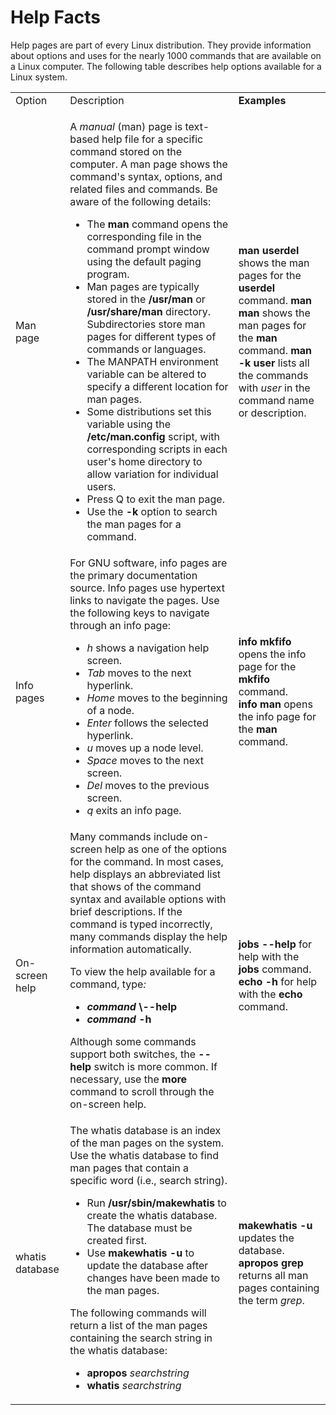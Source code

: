 # Help Facts

Help pages are part of every Linux distribution. They provide information
about options and uses for the nearly 1000 commands that are available on a
Linux computer. The following table describes help options available for a
Linux system.

<table>

<tr> <td>Option</td> <td>Description</td> <td><b>Examples</b></td>

</tr>

<tr> <td>Man page</td> <td>

A <i>manual</i> (man) page is text-based help file for a specific command
stored on the computer. A man page shows the command's syntax, options, and
related files and commands. Be aware of the following details:

<ul>

<li>The <b>man</b> command opens the corresponding file in the command prompt
window using the default paging program.

</li>

<li>Man pages are typically stored in the<b> /usr/man</b> or
<b>/usr/share/man</b> directory. Subdirectories store man pages for different
types of commands or languages.

</li>

<li>The MANPATH environment variable can be altered to specify a different
location for man pages.

</li>

<li>Some distributions set this variable using the <b>/etc/man.config</b>
script, with corresponding scripts in each user's home directory to allow
variation for individual users.

</li>

<li>Press Q to exit the man page.

</li>

<li>Use the <b>-k</b> option to search the man pages for a command.

</li>

</ul> </td> <td><b>man userdel</b> shows the man pages for the <b>userdel</b>
command.  
<b>man man</b> shows the man pages for the <b>man</b> command.  
<b>man -k user</b> lists all the commands with <i>user</i> in the command name
or description.</td>

</tr>

<tr> <td>Info pages</td> <td>For GNU software, info pages are the primary
documentation source. Info pages use hypertext links to navigate the pages.
Use the following keys to navigate through an info page:

<ul>

<li><i>h</i> shows a navigation help screen.

</li>

<li><i>Tab</i> moves to the next hyperlink.

</li>

<li><i>Home</i> moves to the beginning of a node.

</li>

<li><i>Enter</i> follows the selected hyperlink.

</li>

<li><i>u</i> moves up a node level.

</li>

<li><i>Space</i> moves to the next screen.

</li>

<li><i>Del</i> moves to the previous screen.

</li>

<li><i>q</i> exits an info page.

</li>

</ul> </td> <td>

<b>info mkfifo</b> opens the info page for the <b>mkfifo</b> command.  
<b>info man</b> opens the info page for the <b>man</b> command.

</td>

</tr>

<tr> <td>On-screen help</td> <td>Many commands include on-screen help as one
of the options for the command. In most cases, help displays an abbreviated
list that shows of the command syntax and available options with brief
descriptions. If the command is typed incorrectly, many commands display the
help information automatically.

To view the help available for a command, type<i>:</i>

<ul>

<li><i><b>command</b></i><b> \--help</b>

</li>

<li><b><i>command</i></b> <b>-h</b>

</li>

</ul>

Although some commands support both switches, the <b>\--help</b> switch is
more common. If necessary, use the <b>more</b> command to scroll through the
on-screen help.

</td> <td>

<b>jobs --help</b> for help with the <b>jobs</b> command.  
<b>echo -h</b> for help with the <b>echo</b> command.

</td>

</tr>

<tr> <td>whatis database</td> <td> The whatis database is an index of the man
pages on the system. Use the whatis database to find man pages that contain a
specific word (i.e., search string).

<ul>

<li>Run<b> /usr/sbin/makewhatis</b> to create the whatis database. The
database must be created first.

</li>

<li>Use <b>makewhatis -u </b>to update the database after changes have been
made to the man pages.

</li>

</ul>

The following commands will return a list of the man pages containing the
search string in the whatis database:

<ul>

<li><b>apropos</b> <i>searchstring</i>

</li>

<li><b>whatis</b> <i>searchstring</i>

</li>

</ul> </td> <td><b>makewhatis -u</b> updates the database.  
<b>apropos</b> <b>grep </b>returns all man pages containing the term <i>
grep</i>.</td>

</tr> </table>

